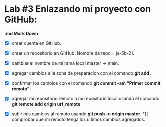 
# Lab #3 Enlazando mi proyecto con GitHub:
**.md Mark Down**

*[x] crear cuenta en GitHub.
*[x] crear un repositorio en GitHub. Nombre de repo = js-5b-21.
*[x] cambiar el nombre de mi rama local master -> main.
*[x] agregar cambios a la zona de preparacion con el comando **git add .** 
*[x] confirmar los cambios con el comando **git commit -am "Primer commit remoto"**.
*[x] agregar mi repositorio remoto a mi repositorio local usando el comando **git remote add origin url_remote**.
*[x] subir mis cambios al remoto usando **git push -u origin master**.
*[] comprobar que mi remoto tenga los ultimos cambios agregados.



